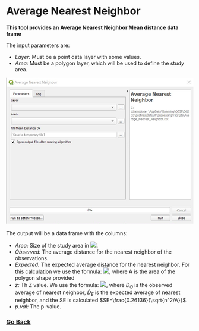 # Average Nearest Neighbor

**This tool provides an Average Nearest Neighbor Mean distance data frame** 

The input parameters are:  
* *Layer:* Must be a point data layer with some values.  
* *Area:* Must be a polygon layer, which will be used to define the study area.  

<img src="Images/ANN01.png" alt="Img01"/>

The output will be a data frame with the columns:  
* *Area:* Size of the study area in <img src="https://latex.codecogs.com/gif.latex?m^2"/>.  
* *Observed:* The average distance for the nearest neighbor of the observations.  
* *Expected:* The expected average distance for the nearest neighbor. For this calculation we use the formula: <img src="https://latex.codecogs.com/gif.latex?\bar{D}_E=\frac{0.5}{\sqrt{n/A}}"/>, where A is the area of the polygon shape provided  
* *z:* Th Z value. We use the formula: <img src="https://latex.codecogs.com/gif.latex?z=\frac{\bar{D}_O-\bar{D}_E}{SE}"/>, where $\bar{D}_O$ is the observed average of nearest neighbor, $\bar{D}_E$ is the expected average of nearest neighbor, and the SE is calculated $SE=\frac{0.26136}{\sqrt{n^2/A}}$.   
* *p.val:* The p-value.  


### [Go Back](../../Readme.md)
